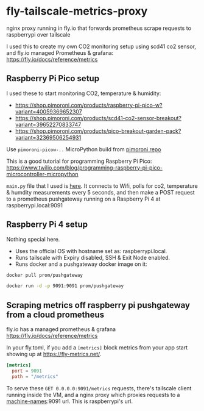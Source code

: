 # fly-tailscale-metrics-proxy
nginx proxy running in fly.io that forwards prometheus scrape requests to raspberrypi over tailscale

I used this to create my own CO2 monitoring setup using scd41 co2 sensor, and fly.io managed Prometheus & grafana: https://fly.io/docs/reference/metrics

## Raspberry Pi Pico setup
I used these to start monitoring CO2, temperature & humidity:
* https://shop.pimoroni.com/products/raspberry-pi-pico-w?variant=40059369652307
* https://shop.pimoroni.com/products/scd41-co2-sensor-breakout?variant=39652270833747
* https://shop.pimoroni.com/products/pico-breakout-garden-pack?variant=32369506254931

Use `pimoroni-picow-..` MicroPython build from [pimoroni repo](https://github.com/pimoroni/pimoroni-pico/releases)

This is a good tutorial for programming Raspberry Pi Pico: https://www.twilio.com/blog/programming-raspberry-pi-pico-microcontroller-micropython

`main.py` file that I used is [here](./sensor.py).
It connects to Wifi, polls for co2, temperature & humdity measurements every 5 seconds, and then make a POST request to a prometheus pushgateway running on a Raspberry Pi 4 at raspberrypi.local:9091

## Raspberry Pi 4 setup

Nothing special here.
* Uses the official OS with hostname set as: raspberrypi.local.
* Runs tailscale with Expiry disabled, SSH & Exit Node enabled.
* Runs docker and a pushgateway docker image on it:
```bash
docker pull prom/pushgateway

docker run -d -p 9091:9091 prom/pushgateway
```

## Scraping metrics off raspberry pi pushgateway from a cloud prometheus

fly.io has a managed prometheus & grafana https://fly.io/docs/reference/metrics

In your fly.toml, if you add a `[metrics]` block metrics from your app start showing up at https://fly-metrics.net/.
```toml
[metrics]
  port = 9091
  path = "/metrics"
```

To serve these `GET 0.0.0.0:9091/metrics` requests, there's tailscale client running inside the VM, and a nginx proxy which proxies requests to a [machine-names](https://tailscale.com/kb/1098/machine-names):9091 url. This is raspberrypi's url.
